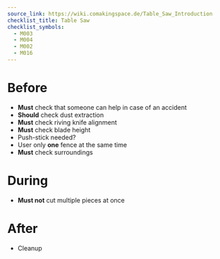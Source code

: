 ```yaml
---
source_link: https://wiki.comakingspace.de/Table_Saw_Introduction
checklist_title: Table Saw
checklist_symbols: 
  - M003
  - M004
  - M002
  - M016
---
```


# Before
* **Must** check that someone can help in case of an accident
* **Should** check dust extraction
* **Must** check riving knife alignment
* **Must** check blade height
* Push-stick needed?
* User only **one** fence at the same time
* **Must** check surroundings

# During
* **Must not** cut multiple pieces at once

# After
* Cleanup

